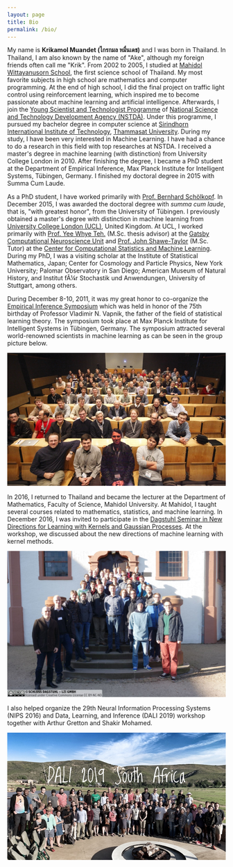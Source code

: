 ```yaml
---
layout: page
title: Bio
permalink: /bio/
---
```


 
<p>My name is <strong>Krikamol Muandet (&#3652;&#3585;&#3619;&#3585;&#3617;&#3621; &#3627;&#3617;&#3639;&#3656;&#3609;&#3648;&#3604;&#3594;)</strong>
and I was born in Thailand. In Thailand, I am also known by the name of "Ake", although my
foreign friends often call me "Krik". From 2002 to 2005, I studied at <a href="http://www.mwit.ac.th">Mahidol Wittayanusorn School</a>, the first science school of Thailand. My most favorite subjects in high school are mathematics and computer programming. At the end of high school, I did the final project on traffic light control using reinforcement learning, which inspired me to become passionate about machine learning and artificial intelligence. Afterwards, I join the <a href="http://www.nstda.or.th/ystp">Young Scientist and Technologist Programme</a> of
<a href="http://www.nstda.or.th">National Science and Technology Development Agency (NSTDA)</a>. Under this programme, I pursued my bachelor degree in computer science at <a href="http://www.siit.tu.ac.th">Sirindhorn
International Institute of Technology</a>, <a href="http://www.tu.ac.th">Thammasat University</a>. During my study, I have been very interested in Machine Learning. I have had a chance to do a research in this field
with top researches at NSTDA. I received a master's degree in machine learning (with distinction) from University College London in 2010. After finishing the degree, I became a PhD student at the Department of Empirical Inference,
Max Planck Institute for Intelligent Systems, T&uuml;bingen, Germany.  I finished my doctoral degree in 2015 with Summa Cum Laude.</p>						

<p>As a PhD student, I have worked primarily with <a target="_blank" href="http://ei.is.tuebingen.mpg.de/person/bs">
Prof. Bernhard Sch&ouml;lkopf</a>. In December 2015, I was awarded the doctoral degree with <i>summa cum laude</i>, that is, "with greatest honor", from the University of T&uuml;bingen. I previously obtained a master's degree with distinction in machine learning from
<a target="_blank" href="http://www.ucl.ac.uk">University College London (UCL)</a>, United Kingdom. At UCL, I worked primarily with
<a target="_blank" href="http://www.stats.ox.ac.uk/~teh/index.html">Prof. Yee Whye Teh.</a> (M.Sc. thesis advisor) at the
<a target="_blank" href="http://www.gatsby.ucl.ac.uk/">Gatsby Computational Neuroscience Unit</a> and	<a target="_blank" href="http://www0.cs.ucl.ac.uk/staff/J.Shawe-Taylor/">Prof. John Shawe-Taylor</a> (M.Sc. Tutor) at the
<a target="_blank" href="http://www.csml.ucl.ac.uk/">Center for Computational Statistics and Machine Learning</a>.
During my PhD, I was a visiting scholar at the Institute of Statistical Mathematics, Japan; Center for Cosmology and Particle Physics, New York University; Palomar Observatory in San Diego; American Museum of Natural History, and Institut fÃ¼r Stochastik und Anwendungen, University of Stuttgart, among others.</p>

<p>During December 8-10, 2011, it was my great honor to co-organize the <a href="http://webdav.tuebingen.mpg.de/empirical-inference/" target="_blank">Empirical Inference Symposium</a> which was held in honor of the 75th
birthday of Professor Vladimir N. Vapnik, the father of the field of statistical learning theory. The symposium took place at Max Planck Institute for Intelligent Systems
in T&uuml;bingen, Germany. The symposium attracted several world-renowned scientists in machine learning as can be seen in the group picture below.</p>  

![Empirical Inference Symposium](/assets/img/mpi-symposium.jpg)
<br>
<p>In 2016, I returned to Thailand and became the lecturer at the Department of Mathematics, Faculty of Science, Mahidol University. At Mahidol, I taught several courses related to mathematics, statistics, and machine learning.
In December 2016, I was invited to participate in the <a href="http://www.dagstuhl.de/en/program/calendar/semhp/?semnr=16481" target="_blank">Dagstuhl Seminar in New Directions for Learning
with Kernels and Gaussian Processes</a>. At the workshop, we discussed about the new directions of machine learning with kernel methods.</p>

![Dagstuhl Seminar](/assets/img/dagstuhl.jpg)

<p>I also helped organize the 29th Neural Information Processing Systems (NIPS 2016) and Data, Learning, and Inference (DALI 2019) workshop together with Arthur Gretton and Shakir Mohamed.</p>

![DALI2019 in South Africa](/assets/img/dali2019.jpg)
